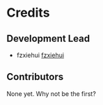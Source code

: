 # Credits

## Development Lead

- fzxiehui [fzxiehui](https://github.com/fzxiehui)

## Contributors

None yet. Why not be the first?